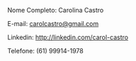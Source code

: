 Nome Completo: Carolina Castro

E-mail: carolcastro@gmail.com

Linkedin: http://linkedin.com/carol-castro

Telefone: (61) 99914-1978